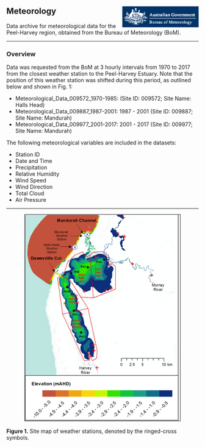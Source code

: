 ## Meteorology <img src="https://github.com/AquaticEcoDynamics/Peel_ARC/blob/master/Data/Sitemaps/Logos/bom.gif" align="right">

Data archive for meteorological data for the Peel-Harvey region, obtained from the Bureau of Meteorology (BoM).  

---
### Overview

Data was requested from the BoM at 3 hourly intervals from 1970 to 2017 from the closest weather station to the Peel-Harvey Estuary. Note that the position of this weather station was shifted during this period, as outlined below and shown in Fig. 1: 

- Meteorological_Data_009572_1970-1985:  (Site ID: 009572; Site Name: Halls Head)
- Meteorological_Data_009887_1987-2001: 1987 - 2001 (Site ID: 009887; Site Name: Mandurah)
- Meteorological_Data_009977_2001-2017: 2001 - 2017 (Site ID: 009977; Site Name: Mandurah)


The following meteorological variables are included in the datasets:

- Station ID
- Date and Time
- Precipitation
- Relative Humidity
- Wind Speed
- Wind Direction
- Total Cloud
- Air Pressure

---


<p align="center">
  <kbd>
    <img src="https://github.com/AquaticEcoDynamics/Peel_ARC/blob/master/Data/Sitemaps/met-station.png" width="406.5" height="539.5" style="border: 2px solid  gray;">
  </kbd>
</p>

**Figure 1.** Site map of weather stations, denoted by the ringed-cross symbols.


<!--
## Example summary plot of weather data

<img src="https://github.com/AquaticEcoDynamics/Peel_ARC/blob/master/Data/Sitemaps/BOM.png">

**Figure.** Example summary plot of weather data in 2009. Further data can be requested directly from the <a href="http://www.bom.gov.au/">Bureau of Meteorology</a>

| Contact       | Email Address            |
| ------------- | ------------------------ |
| Brendan Busch | brendan.busch@uwa.edu.au |

-->